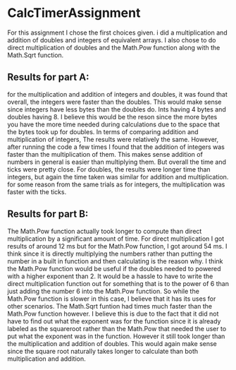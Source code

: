 # CalcTimerAssignment
For this assignment I chose the first choices given. i did a multiplication and addition of doubles and integers of equivalent arrays. I also chose to do direct multiplication of doubles and the Math.Pow function along with the Math.Sqrt function.
## Results for part A:
for the multiplication and addition of integers and doubles, it was found that overall, the integers were faster than the doubles. This would make sense since integers have less bytes than the doubles do. Ints having 4 bytes and doubles having 8. 
I believe this would be the reson since the more bytes you have the more time needed during calculations due to the space that the bytes took up for doubles.
In terms of comparing addition and multiplication of integers, The results were relatively the same. However, after running the code a few times I found that the addition of integers was faster than the multiplication of them. 
This makes sense addition of numbers in general is easier than multiplying them. But overall the time and ticks were pretty close.
For doubles, the results were longer time than integers, but again the time taken was similar for addition and multiplication. for some reason from the same trials as for integers, the multiplication was faster with the ticks.
## Results for part B:
The Math.Pow function actually took longer to compute than direct multiplication by a significant amount of time. For direct multiplication I got results of around 12 ms but for the Math.Pow function, I got around 54 ms.
I think since it is directly multiplying the numbers rather than putting the number in a built in function and then calculating is the reason why. I think the Math.Pow function would be useful if the doubles needed to powered with a higher exponent than 2.
It would be a hassle to have to write the direct multiplication function out for something that is to the power of 6 than just adding the number 6 into the Math.Pow function. So while the Math.Pow function is slower in this case, I believe that it has its uses for other scenarios.
The Math.Sqrt funtion had times much faster than the Math.Pow function however. I believe this is due to the fact that it did not have to find out what the exponent was for the function since it is already labeled as the squareroot rather than the Math.Pow that needed the
user to put what the exponent was in the function. However it still took longer than the multiplication and addition of doubles. This would again make sense since the square root naturally takes longer to calculate than both multiplication and addition.
